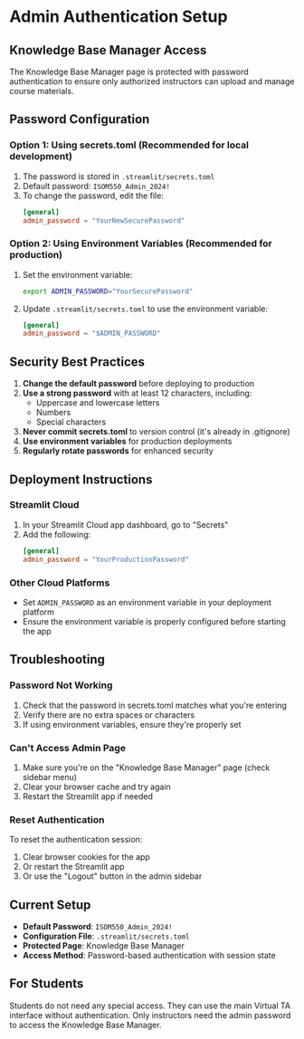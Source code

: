 # Admin Authentication Setup

## Knowledge Base Manager Access

The Knowledge Base Manager page is protected with password authentication to ensure only authorized instructors can upload and manage course materials.

## Password Configuration

### Option 1: Using secrets.toml (Recommended for local development)

1. The password is stored in `.streamlit/secrets.toml`
2. Default password: `ISOM550_Admin_2024!`
3. To change the password, edit the file:
   ```toml
   [general]
   admin_password = "YourNewSecurePassword"
   ```

### Option 2: Using Environment Variables (Recommended for production)

1. Set the environment variable:
   ```bash
   export ADMIN_PASSWORD="YourSecurePassword"
   ```

2. Update `.streamlit/secrets.toml` to use the environment variable:
   ```toml
   [general]
   admin_password = "$ADMIN_PASSWORD"
   ```

## Security Best Practices

1. **Change the default password** before deploying to production
2. **Use a strong password** with at least 12 characters, including:
   - Uppercase and lowercase letters
   - Numbers
   - Special characters
3. **Never commit secrets.toml** to version control (it's already in .gitignore)
4. **Use environment variables** for production deployments
5. **Regularly rotate passwords** for enhanced security

## Deployment Instructions

### Streamlit Cloud
1. In your Streamlit Cloud app dashboard, go to "Secrets"
2. Add the following:
   ```toml
   [general]
   admin_password = "YourProductionPassword"
   ```

### Other Cloud Platforms
- Set `ADMIN_PASSWORD` as an environment variable in your deployment platform
- Ensure the environment variable is properly configured before starting the app

## Troubleshooting

### Password Not Working
1. Check that the password in secrets.toml matches what you're entering
2. Verify there are no extra spaces or characters
3. If using environment variables, ensure they're properly set

### Can't Access Admin Page
1. Make sure you're on the "Knowledge Base Manager" page (check sidebar menu)
2. Clear your browser cache and try again
3. Restart the Streamlit app if needed

### Reset Authentication
To reset the authentication session:
1. Clear browser cookies for the app
2. Or restart the Streamlit app
3. Or use the "Logout" button in the admin sidebar

## Current Setup

- **Default Password**: `ISOM550_Admin_2024!`
- **Configuration File**: `.streamlit/secrets.toml`
- **Protected Page**: Knowledge Base Manager
- **Access Method**: Password-based authentication with session state

## For Students

Students do not need any special access. They can use the main Virtual TA interface without authentication. Only instructors need the admin password to access the Knowledge Base Manager. 